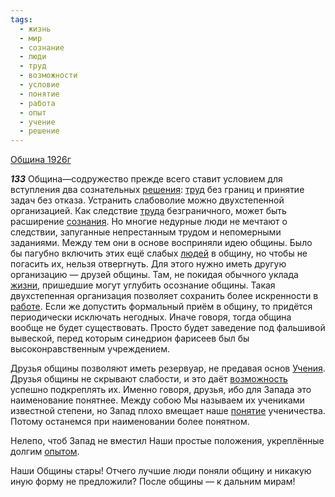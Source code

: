 ```yaml
---
tags:
  - жизнь
  - мир
  - сознание
  - люди
  - труд
  - возможности
  - условие
  - понятие
  - работа
  - опыт
  - учение
  - решение
---
```


[Община 1926г](https://127.0.0.1:4002/agni/1926)

___133___
Община—содружество прежде всего ставит условием для вступления два сознательных [решения](../../../tags/#решение): [труд](../../../tags/#труд) без границ и принятие задач без отказа. Устранить слабоволие можно двухстепенной организацией. Как следствие [труда](../../../tags/#труд) безграничного, может быть расширение [сознания](../../../tags/#[сознание](../../../tags/#сознание)). Но многие недурные люди не мечтают о следствии, запуганные непрестанным трудом и непомерными заданиями. Между тем они в основе восприняли идею общины. Было бы пагубно включить этих ещё слабых [людей](../../../tags/#люди) в общину, но чтобы не погасить их, нельзя отвергнуть. Для этого нужно иметь другую организацию — друзей общины. Там, не покидая обычного уклада [жизни](../../../tags/#жизнь), пришедшие могут углубить осознание общины. Такая двухстепенная организация позволяет сохранить более искренности в [работе](../../../tags/#работа). Если же допустить формальный приём в общину, то придётся периодически исключать негодных. Иначе говоря, тогда община вообще не будет существовать. Просто будет заведение под фальшивой вывеской, перед которым синедрион фарисеев был бы высоконравственным учреждением.   

Друзья общины позволяют иметь резервуар, не предавая основ [Учения](../../../tags/#учение). Друзья общины не скрывают слабости, и это даёт [возможность](../../../tags/#возможности) успешно подкреплять их. Именно говоря, друзья, ибо для Запада это наименование понятнее. Между собою Мы называем их учениками известной степени, но Запад плохо вмещает наше [понятие](../../../tags/#понятие) ученичества. Потому останемся при наименовании более понятном.   

Нелепо, чтоб Запад не вместил Наши простые положения, укреплённые долгим [опытом](../../../tags/#опыт).   

Наши Общины стары! Отчего лучшие люди поняли общину и никакую иную форму не предложили? После общины — к дальним мирам!   

